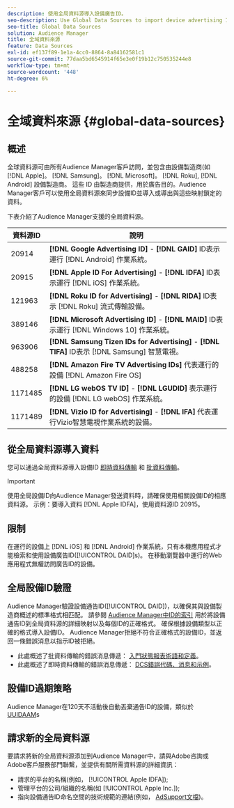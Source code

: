 ```yaml
---
description: 使用全局資料源導入設備廣告ID。
seo-description: Use Global Data Sources to import device advertising IDs.
seo-title: Global Data Sources
solution: Audience Manager
title: 全域資料來源
feature: Data Sources
exl-id: ef137f89-1e1a-4cc0-8864-8a84162581c1
source-git-commit: 77daa5bd6545914f65e3e0f19b12c750535244e8
workflow-type: tm+mt
source-wordcount: '448'
ht-degree: 6%

---
```


# 全域資料來源 {#global-data-sources}

## 概述

全球資料源可由所有Audience Manager客戶訪問，並包含由設備製造商(如 [!DNL Apple]。 [!DNL Samsung]。 [!DNL Microsoft]。 [!DNL Roku], [!DNL Android] 設備製造商。 這些 ID 由製造商提供，用於廣告目的。Audience Manager客戶可以使用全局資料源來同步設備ID並導入或導出與這些映射鎖定的資料。

下表介紹了Audience Manager支援的全局資料源。

| 資料源ID | 說明 |
|---|---|
| 20914 | **[!DNL Google Advertising ID]** - **[!DNL GAID]** ID表示運行 [!DNL Android] 作業系統。 |
| 20915 | **[!DNL Apple ID For Advertising]** - **[!DNL IDFA]** ID表示運行 [!DNL iOS] 作業系統。 |
| 121963 | **[!DNL Roku ID for Advertising]** - **[!DNL RIDA]** ID表示 [!DNL Roku] 流式傳輸設備。 |
| 389146 | **[!DNL Microsoft Advertising ID]** - **[!DNL MAID]** ID表示運行 [!DNL Windows 10] 作業系統。 |
| 963906 | **[!DNL Samsung Tizen IDs for Advertising]** - **[!DNL TIFA]** ID表示 [!DNL Samsung] 智慧電視。 |
| 488258 | **[!DNL Amazon Fire TV Advertising IDs]** 代表運行的設備 [!DNL Amazon Fire OS] |
| 1171485 | **[!DNL LG webOS TV ID]** - **[!DNL LGUDID]** 表示運行的設備 [!DNL LG webOS] 作業系統。 |
| 1171489 | **[!DNL Vizio ID for Advertising]** - **[!DNL IFA]** 代表運行Vizio智慧電視作業系統的設備。 |

## 從全局資料源導入資料

您可以通過全局資料源導入設備ID [即時資料傳輸](../integration/sending-audience-data/real-time-data-integration/real-time-data-transfer.md) 和 [批資料傳輸](../integration/sending-audience-data/batch-data-transfer-explained/batch-data-transfer-explained.md)。

>[!IMPORTANT]
>
>使用全局設備ID向Audience Manager發送資料時，請確保使用相關設備ID的相應資料源。 示例：要導入資料 [!DNL Apple IDFA]，使用資料源ID 20915。

## 限制

在運行的設備上 [!DNL iOS] 和 [!DNL Android] 作業系統，只有本機應用程式才能檢索和使用設備廣告ID([!UICONTROL DAID]s)。 在移動瀏覽器中運行的Web應用程式無權訪問廣告ID的設備。

## 全局設備ID驗證

Audience Manager驗證設備通告ID([!UICONTROL DAID])，以確保其與設備製造商概述的標準格式相匹配。 請參閱 [Audience Manager中ID的索引](../reference/ids-in-aam.md) 用於將設備通告ID到全局資料源的詳細映射以及每個ID的正確格式。 確保根據設備類型以正確的格式導入設備ID。 Audience Manager拒絕不符合正確格式的設備ID，並返回一條錯誤消息以指示ID被拒絕。

* 此處概述了批資料傳輸的錯誤消息傳遞： [入門狀態報表術語和定義](../reporting/onboarding-status-report.md#report-terms-conditions)。
* 此處概述了即時資料傳輸的錯誤消息傳遞： [DCS錯誤代碼、消息和示例](../api/dcs-intro/dcs-api-reference/dcs-error-codes.md)。

## 設備ID過期策略

Audience Manager在120天不活動後自動丟棄通告ID的設備，類似於 [UUIDAAM](../faq/faq-privacy.md)s

## 請求新的全局資料源

要請求將新的全局資料源添加到Audience Manager中，請與Adobe咨詢或Adobe客戶服務部門聯繫，並提供有關所需資料源的詳細資訊：

* 請求的平台的名稱(例如， [!UICONTROL Apple IDFA]);
* 管理平台的公司/組織的名稱(如 [!UICONTROL Apple Inc.]);
* 指向設備通告ID命名空間的技術規範的連結(例如， [AdSupport文檔](https://developer.apple.com/documentation/adsupport))。
